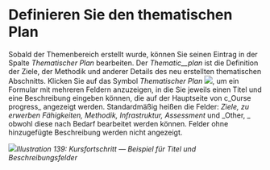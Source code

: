 
# Definieren Sie den thematischen Plan

Sobald der Themenbereich erstellt wurde, können Sie seinen Eintrag in der Spalte _Thematischer Plan_ bearbeiten. Der _Thematic\_\_plan_ ist die Definition der Ziele, der Methodik und anderer Details des neu erstellten thematischen Abschnitts. Klicken Sie auf das Symbol _Thematischer Plan_ ![](../../.gitbook/assets/graphics255.png), um ein Formular mit mehreren Feldern anzuzeigen, in die Sie jeweils einen Titel und eine Beschreibung eingeben können, die auf der Hauptseite von c_Ourse progress_ angezeigt werden. Standardmäßig heißen die Felder: _Ziele, zu erwerben Fähigkeiten, Methodik, Infrastruktur, Assessment_ und _Other, _ obwohl diese nach Bedarf bearbeitet werden können. Felder ohne hinzugefügte Beschreibung werden nicht angezeigt.

![](../../.gitbook/assets/graphics260.png)_Illustration 139: Kursfortschritt — Beispiel für Titel und Beschreibungsfelder_